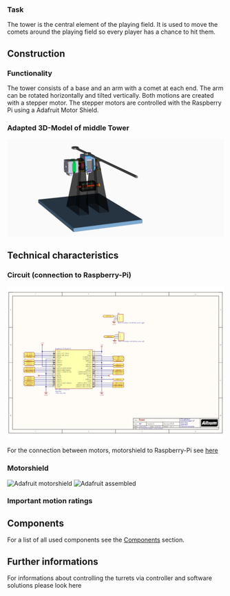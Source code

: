 
### Task
The tower is the central element of the playing field. It is used to move the comets around the playing field so every player has a chance to hit them.


## Construction

### Functionality

The tower consists of a base and an arm with a comet at each end. The arm can be rotated horizontally and tilted vertically. Both motions are created with a stepper motor. The stepper motors are controlled with the Raspberry Pi using a Adafruit Motor Shield.


### Adapted 3D-Model of middle Tower

![Middle Tower](3D_models/TumV01.png)



## Technical characteristics

### Circuit (connection to Raspberry-Pi)

![Middle Tower circuit](circuit/middle_tower1.png)

For the connection between motors, motorshield to Raspberry-Pi see [here](https://learn.adafruit.com/adafruit-dc-and-stepper-motor-hat-for-raspberry-pi/stacking-hats)

### Motorshield

![Adafruit motorshield](pictures/Adafruit_mototshield.png)
![Adafruit assembled](pictures/Adafruit_assembled.png)


### Important motion ratings




## Components

For a list of all used components see the [Components](Components.md) section.

## Further informations

For informations about controlling the turrets via controller and software solutions please look here





























